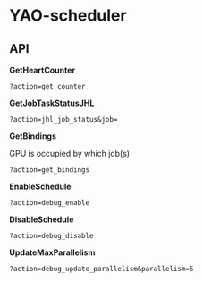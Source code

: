 # YAO-scheduler


## API

**GetHeartCounter**

```
?action=get_counter
```

**GetJobTaskStatusJHL**

```
?action=jhl_job_status&job=
```

**GetBindings**

GPU is occupied by which job(s)

```
?action=get_bindings
```

**EnableSchedule**
```
?action=debug_enable
```

**DisableSchedule**
```
?action=debug_disable
```

**UpdateMaxParallelism**
```
?action=debug_update_parallelism&parallelism=5
```